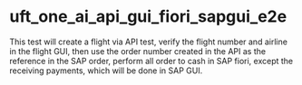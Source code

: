 # uft_one_ai_api_gui_fiori_sapgui_e2e
This test will create a flight via API test, verify the flight number and airline in the flight GUI, then use the order number created in the API as the reference in the SAP order, perform all order to cash in SAP fiori, except the receiving payments, which will be done in SAP GUI.
